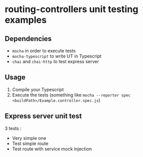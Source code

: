 # routing-controllers unit testing examples

## Dependencies
* `mocha` in order to execute tests
* `mocha-typescript` to write UT in Typescript
* `chai` and `chai-http` to test express server

## Usage
1. Compile your Typescript
2. Execute the tests (something like `mocha --reporter spec <buildPath>/Example.controller.spec.js`)

## Express server unit test
3 tests :
- Very simple one
- Test simple route
- Test route with service mock injection
